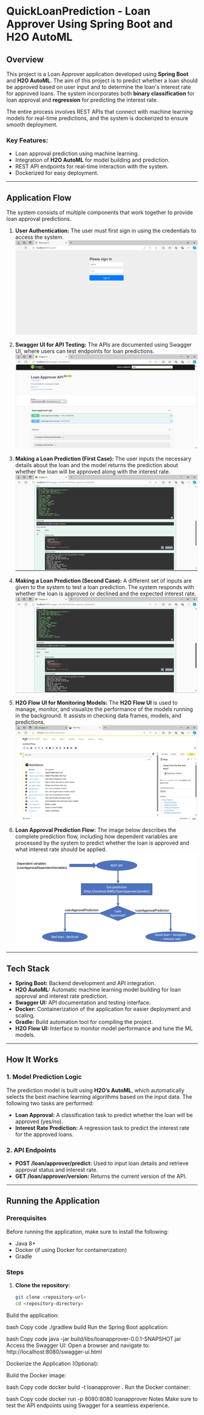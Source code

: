 # QuickLoanPrediction - Loan Approver Using Spring Boot and H2O AutoML

## Overview

This project is a Loan Approver application developed using **Spring Boot** and **H2O AutoML**. The aim of this project is to predict whether a loan should be approved based on user input and to determine the loan's interest rate for approved loans. The system incorporates both **binary classification** for loan approval and **regression** for predicting the interest rate.

The entire process involves REST APIs that connect with machine learning models for real-time predictions, and the system is dockerized to ensure smooth deployment.

### Key Features:
- Loan approval prediction using machine learning.
- Integration of **H2O AutoML** for model building and prediction.
- REST API endpoints for real-time interaction with the system.
- Dockerized for easy deployment.

---

## Application Flow

The system consists of multiple components that work together to provide loan approval predictions.

1. **User Authentication:** The user must first sign in using the credentials to access the system.
   ![alt text](./1.png)

2. **Swagger UI for API Testing:** The APIs are documented using Swagger UI, where users can test endpoints for loan predictions.
   ![alt text](./2.png)

3. **Making a Loan Prediction (First Case):** The user inputs the necessary details about the loan and the model returns the prediction about whether the loan will be approved along with the interest rate.
   ![alt text](./3.png)

4. **Making a Loan Prediction (Second Case):** A different set of inputs are given to the system to test a loan prediction. The system responds with whether the loan is approved or declined and the expected interest rate.
   ![alt text](./4.png)

5. **H2O Flow UI for Monitoring Models:** The **H2O Flow UI** is used to manage, monitor, and visualize the performance of the models running in the background. It assists in checking data frames, models, and predictions.
   ![alt text](./5.png)

6. **Loan Approval Prediction Flow:** The image below describes the complete prediction flow, including how dependent variables are processed by the system to predict whether the loan is approved and what interest rate should be applied.
   ![alt text](./6.png)

---

## Tech Stack

- **Spring Boot:** Backend development and API integration.
- **H2O AutoML:** Automatic machine learning model building for loan approval and interest rate prediction.
- **Swagger UI:** API documentation and testing interface.
- **Docker:** Containerization of the application for easier deployment and scaling.
- **Gradle:** Build automation tool for compiling the project.
- **H2O Flow UI:** Interface to monitor model performance and tune the ML models.

---

## How It Works

### 1. Model Prediction Logic

The prediction model is built using **H2O’s AutoML**, which automatically selects the best machine learning algorithms based on the input data. The following two tasks are performed:
- **Loan Approval:** A classification task to predict whether the loan will be approved (yes/no).
- **Interest Rate Prediction:** A regression task to predict the interest rate for the approved loans.

### 2. API Endpoints

- **POST /loan/approver/predict:** Used to input loan details and retrieve approval status and interest rate.
- **GET /loan/approver/version:** Returns the current version of the API.

---

## Running the Application

### Prerequisites

Before running the application, make sure to install the following:

- Java 8+
- Docker (if using Docker for containerization)
- Gradle

### Steps

1. **Clone the repository:**
   ```bash
   git clone <repository-url>
   cd <repository-directory>
Build the application:

bash
Copy code
./gradlew build
Run the Spring Boot application:

bash
Copy code
java -jar build/libs/loanapprover-0.0.1-SNAPSHOT.jar
Access the Swagger UI: Open a browser and navigate to: http://localhost:8080/swagger-ui.html

Dockerize the Application (Optional):

Build the Docker image:

bash
Copy code
docker build -t loanapprover .
Run the Docker container:

bash
Copy code
docker run -p 8080:8080 loanapprover
Notes
Make sure to test the API endpoints using Swagger for a seamless experience.
